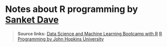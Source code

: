# Notes about R programming by [Sanket Dave](https://www.linkedin.com/in/sanketdave88)

> **Source links:**
> [Data Science and Machine Learning Bootcamp with R](https://www.udemy.com/course/data-science-and-machine-learning-bootcamp-with-r) 
> [R Programming by John Hopkins University](https://www.coursera.org/learn/r-programming) 




